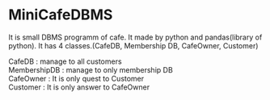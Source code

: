 # MiniCafeDBMS
It is small DBMS programm of cafe. It made by python and pandas(library of python). 
It has 4 classes.(CafeDB, Membership DB, CafeOwner, Customer)

CafeDB : manage to all customers<br/>
MembershipDB :  manage to only membership DB<br/>
CafeOwner : It is only quest to Customer<br/>
Customer : It is only answer to CafeOwner <br/>
